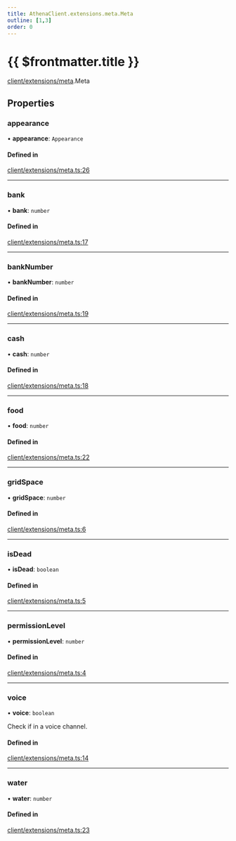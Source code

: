 ```yaml
---
title: AthenaClient.extensions.meta.Meta
outline: [1,3]
order: 0
---
```


# {{ $frontmatter.title }}


[client/extensions/meta](../modules/client_extensions_meta.md).Meta

## Properties

### appearance

• **appearance**: `Appearance`

#### Defined in

[client/extensions/meta.ts:26](https://github.com/Stuyk/altv-athena/blob/2226a0a/src/core/client/extensions/meta.ts#L26)

___

### bank

• **bank**: `number`

#### Defined in

[client/extensions/meta.ts:17](https://github.com/Stuyk/altv-athena/blob/2226a0a/src/core/client/extensions/meta.ts#L17)

___

### bankNumber

• **bankNumber**: `number`

#### Defined in

[client/extensions/meta.ts:19](https://github.com/Stuyk/altv-athena/blob/2226a0a/src/core/client/extensions/meta.ts#L19)

___

### cash

• **cash**: `number`

#### Defined in

[client/extensions/meta.ts:18](https://github.com/Stuyk/altv-athena/blob/2226a0a/src/core/client/extensions/meta.ts#L18)

___

### food

• **food**: `number`

#### Defined in

[client/extensions/meta.ts:22](https://github.com/Stuyk/altv-athena/blob/2226a0a/src/core/client/extensions/meta.ts#L22)

___

### gridSpace

• **gridSpace**: `number`

#### Defined in

[client/extensions/meta.ts:6](https://github.com/Stuyk/altv-athena/blob/2226a0a/src/core/client/extensions/meta.ts#L6)

___

### isDead

• **isDead**: `boolean`

#### Defined in

[client/extensions/meta.ts:5](https://github.com/Stuyk/altv-athena/blob/2226a0a/src/core/client/extensions/meta.ts#L5)

___

### permissionLevel

• **permissionLevel**: `number`

#### Defined in

[client/extensions/meta.ts:4](https://github.com/Stuyk/altv-athena/blob/2226a0a/src/core/client/extensions/meta.ts#L4)

___

### voice

• **voice**: `boolean`

Check if in a voice channel.

#### Defined in

[client/extensions/meta.ts:14](https://github.com/Stuyk/altv-athena/blob/2226a0a/src/core/client/extensions/meta.ts#L14)

___

### water

• **water**: `number`

#### Defined in

[client/extensions/meta.ts:23](https://github.com/Stuyk/altv-athena/blob/2226a0a/src/core/client/extensions/meta.ts#L23)
